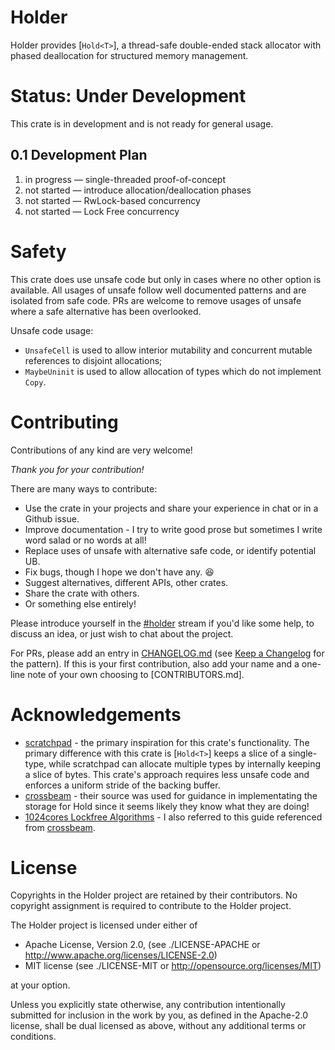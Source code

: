 # Holder

Holder provides [`Hold<T>`], a thread-safe double-ended stack allocator with
phased deallocation for structured memory management.

# Status: Under Development

This crate is in development and is not ready for general usage.

## 0.1 Development Plan

1. in progress &mdash; single-threaded proof-of-concept
2. not started &mdash; introduce allocation/deallocation phases
2. not started &mdash; RwLock-based concurrency
3. not started &mdash; Lock Free concurrency

# Safety

This crate does use unsafe code but only in cases where no other option is available. All usages
of unsafe follow well documented patterns and are isolated from safe code. PRs are welcome to
remove usages of unsafe where a safe alternative has been overlooked.

Unsafe code usage:

* `UnsafeCell` is used to allow interior mutability and concurrent mutable references to
  disjoint allocations;
* `MaybeUninit` is used to allow allocation of types which do not implement `Copy`.

# Contributing

Contributions of any kind are very welcome!

_Thank you for your contribution!_

There are many ways to contribute:

* Use the crate in your projects and share your experience in chat or in a Github issue.
* Improve documentation - I try to write good prose but sometimes I write word salad or no words at all!
* Replace uses of unsafe with alternative safe code, or identify potential UB.
* Fix bugs, though I hope we don't have any. :laughing:
* Suggest alternatives, different APIs, other crates.
* Share the crate with others.
* Or something else entirely!

Please introduce yourself in the
[#holder](https://davidkern.zulipchat.com/#narrow/stream/287264-holder) stream if you'd like some
help, to discuss an idea, or just wish to chat about the project.

For PRs, please add an entry in [CHANGELOG.md] (see [Keep a Changelog] for the pattern).
If this is your first contribution, also add your name and a one-line note of your own choosing
to [CONTRIBUTORS.md].

# Acknowledgements

* [scratchpad] - the primary inspiration for this crate's functionality. The primary difference
   with this crate is [`Hold<T>`] keeps a slice of a single-type, while scratchpad can allocate
   multiple types by internally keeping a slice of bytes. This crate's approach requires less
   unsafe code and enforces a uniform stride of the backing buffer.
* [crossbeam] - their source was used for guidance in implementating the storage for Hold<T>
   since it seems likely they know what they are doing!
* [1024cores Lockfree Algorithms] - I also referred to this guide referenced from [crossbeam]. 

# License

Copyrights in the Holder project are retained by their contributors. No
copyright assignment is required to contribute to the Holder project.

The Holder project is licensed under either of

 * Apache License, Version 2.0, (see ./LICENSE-APACHE or http://www.apache.org/licenses/LICENSE-2.0)
 * MIT license (see ./LICENSE-MIT or http://opensource.org/licenses/MIT)

at your option.

Unless you explicitly state otherwise, any contribution intentionally
submitted for inclusion in the work by you, as defined in the Apache-2.0
license, shall be dual licensed as above, without any additional terms or
conditions.


[crossbeam]: https://github.com/crossbeam-rs/crossbeam
[scratchpad]: https://github.com/okready/scratchpad
[`ArrayQueue`]: https://docs.rs/crossbeam-queue/0.3.1/src/crossbeam_queue/array_queue.rs.html
[1024cores Lockfree Algorithms]: https://www.1024cores.net/home/lock-free-algorithms/
[CHANGELOG.md]: Changelog.md
[Keep a Changelog]: https://keepachangelog.com/en/1.0.0/
